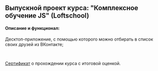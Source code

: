 ## Выпускной проект курса: "Комплексное обучение JS" (Loftschool)

#### Описание и функционал:

Десктоп-приложение, с помощью которого можно отбирать в список своих друзей из ВКонтакте;

<br>
<p> <a href="https://loftschool.com/diploma/XU1654169999/ru/pdf">Сертификат</a> о прохождении курса с итоговой оценкой.</p>
